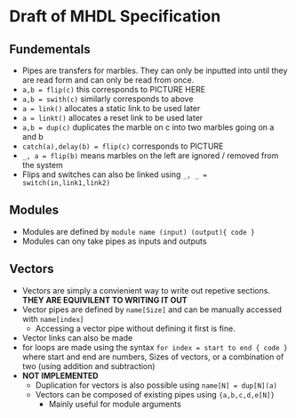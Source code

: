 # Draft of MHDL Specification
## Fundementals
  - Pipes are transfers for marbles. They can only be inputted into until they are read form and can only be read from once.
  - `a,b = flip(c)` this corresponds to PICTURE HERE
  - `a,b = swith(c)` similarly corresponds to above
  - `a = link()` allocates a static link to be used later
  - `a = linkt()` allocates a reset link to be used later
  - `a,b = dup(c)` duplicates the marble on c into two marbles going on a and b
  - `catch(a),delay(b) = flip(c)` corresponds to PICTURE 
  - `_, a = flip(b)` means marbles on the left are ignored / removed from the system
  - Flips and switches can also be linked using `_, _ = switch(in,link1,link2)`
  
## Modules
  - Modules are defined by `module name (input) (output){ code }`
  - Modules can ony take pipes as inputs and outputs

## Vectors
  - Vectors are simply a convienient way to write out repetive sections. **THEY ARE EQUIVILENT TO WRITING IT OUT**
  - Vector pipes are defined by `name[Size]` and can be manually accessed with `name[index]`
    - Accessing a vector pipe without defining it first is fine.
  - Vector links can also be made
  - for loops are made using the syntax `for index = start to end { code }` where start and end are numbers, Sizes of vectors, or a combination of two (using addition and subtraction)
  - **NOT IMPLEMENTED**
    - Duplication for vectors is also possible using `name[N] = dup[N](a)`
    - Vectors can be composed of existing pipes using `{a,b,c,d,e[N]}`
      - Mainly useful for module arguments
